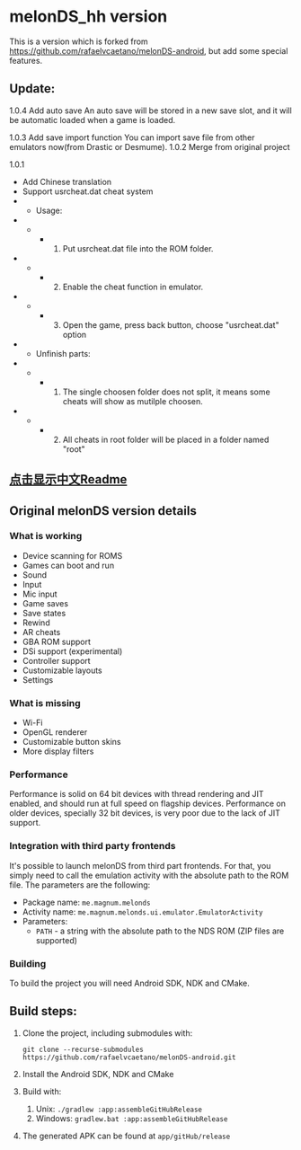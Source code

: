  # melonDS_hh version
 This is a version which is forked from https://github.com/rafaelvcaetano/melonDS-android, but add some special features.
 ## Update:
 
 1.0.4
 Add auto save
 An auto save will be stored in a new save slot, and it will be automatic loaded when a game is loaded.
 
 1.0.3
 Add save import function
 You can import save file from other emulators now(from Drastic or Desmume).
 1.0.2
 Merge from original project
 
 1.0.1
 * Add Chinese translation
 * Support usrcheat.dat cheat system
 * * Usage:
 * * * 1. Put usrcheat.dat file into the ROM folder.
 * * * 2. Enable the cheat function in emulator.
 * * * 3. Open the game, press back button, choose "usrcheat.dat" option
 * * Unfinish parts:
 * * * 1. The single choosen folder does not split, it means some cheats will show as mutilple choosen.
 * * * 2. All cheats in root folder will be placed in a folder named "root"
 
## [点击显示中文Readme](https://github.com/huhao1987/melonDS-android/blob/hh/README_CN.md)

## Original melonDS version details
### What is working
*  Device scanning for ROMS
*  Games can boot and run
*  Sound
*  Input
*  Mic input
*  Game saves
*  Save states
*  Rewind
*  AR cheats
*  GBA ROM support
*  DSi support (experimental)
*  Controller support
*  Customizable layouts
*  Settings

### What is missing
*  Wi-Fi
*  OpenGL renderer
*  Customizable button skins
*  More display filters

### Performance
Performance is solid on 64 bit devices with thread rendering and JIT enabled, and should run at full speed on flagship devices. Performance on older devices, specially
32 bit devices, is very poor due to the lack of JIT support.

### Integration with third party frontends
It's possible to launch melonDS from third part frontends. For that, you simply need to call the emulation activity with the absolute path to the ROM file. The parameters are the following:
*  Package name: `me.magnum.melonds`
*  Activity name: `me.magnum.melonds.ui.emulator.EmulatorActivity`
*  Parameters:
    * `PATH` - a string with the absolute path to the NDS ROM (ZIP files are supported)

### Building
To build the project you will need Android SDK, NDK and CMake.

## Build steps:
1.  Clone the project, including submodules with:
    
    `git clone --recurse-submodules https://github.com/rafaelvcaetano/melonDS-android.git`
2.  Install the Android SDK, NDK and CMake
3.  Build with:
    1.  Unix: `./gradlew :app:assembleGitHubRelease`
    2.  Windows: `gradlew.bat :app:assembleGitHubRelease`
4.  The generated APK can be found at `app/gitHub/release`
